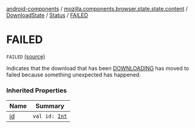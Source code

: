 [android-components](../../../index.md) / [mozilla.components.browser.state.state.content](../../index.md) / [DownloadState](../index.md) / [Status](index.md) / [FAILED](./-f-a-i-l-e-d.md)

# FAILED

`FAILED` [(source)](https://github.com/mozilla-mobile/android-components/blob/master/components/browser/state/src/main/java/mozilla/components/browser/state/state/content/DownloadState.kt#L75)

Indicates that the download that has been [DOWNLOADING](-d-o-w-n-l-o-a-d-i-n-g.md) has moved to failed because
something unexpected has happened.

### Inherited Properties

| Name | Summary |
|---|---|
| [id](id.md) | `val id: `[`Int`](https://kotlinlang.org/api/latest/jvm/stdlib/kotlin/-int/index.html) |
